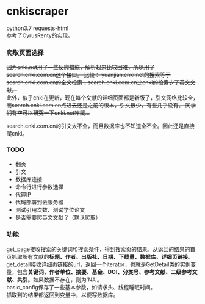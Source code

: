 # cnkiscraper
python3.7 requests-html  
参考了CyrusRenty的实现。
### 爬取页面选择

~~因为cnki.net用了一些反爬措施，解析起来比较困难，所以用了search.cnki.com.cn这个接口。
比较： yuanjian.cnki.net的搜索等于search.cnki.com.cn的全文检索；search.cnki.com.cn比cnki的检索少了英文文献。  
此外，似乎cnki在更新，现在每个文献的详细页面都是新版了，引文网络比较全，而search.cnki.com.cn点进去还是之前的版本，引文很少，有些几乎没有。
同学们有空可以研究一下cnki.net咋爬...~~

search.cnki.com.cn的引文太不全，而且数据库也不知道全不全。因此还是直接爬cnki。
### TODO
- 翻页
- 引文
- 数据库连接
- 命令行进行参数选择
- 代理IP
- 代码部署到云服务器
- 测试引用次数、测试学位论文
- 是否需要爬英文文献？（默认爬取）

### 功能
get_page接收搜索的关键词和搜索条件，得到搜索页的结果。从返回的结果的首页抓取所有文献的**标题、作者、出版社、日期、下载量、数据库、详细页链接**。  
get_detail接收详细页链接的url，返回一个iterator，也就是GetDetail类的实例变量，包含**关键词、作者单位、摘要、基金、DOI、分类号、参考文献、二级参考文献、共引**。如果数据不存在，则为'NA'。  
basic_config保存了一些基本参数，如请求头、线程睡眠时间。    
抓取到的结果都返回到变量中，以便写数据库。


